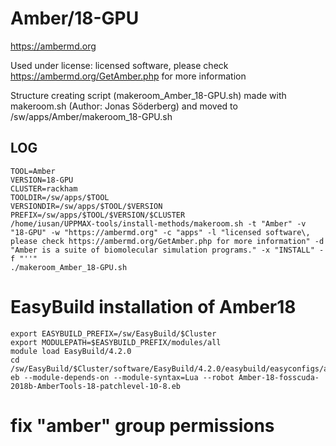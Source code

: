Amber/18-GPU
========================

<https://ambermd.org>

Used under license:
licensed software, please check https://ambermd.org/GetAmber.php for more information

Structure creating script (makeroom_Amber_18-GPU.sh) made with makeroom.sh (Author: Jonas Söderberg) and moved to /sw/apps/Amber/makeroom_18-GPU.sh

LOG
---

    TOOL=Amber
    VERSION=18-GPU
    CLUSTER=rackham
    TOOLDIR=/sw/apps/$TOOL
    VERSIONDIR=/sw/apps/$TOOL/$VERSION
    PREFIX=/sw/apps/$TOOL/$VERSION/$CLUSTER
    /home/iusan/UPPMAX-tools/install-methods/makeroom.sh -t "Amber" -v "18-GPU" -w "https://ambermd.org" -c "apps" -l "licensed software\, please check https://ambermd.org/GetAmber.php for more information" -d "Amber is a suite of biomolecular simulation programs." -x "INSTALL" -f "''"
    ./makeroom_Amber_18-GPU.sh

# EasyBuild installation of Amber18
    export EASYBUILD_PREFIX=/sw/EasyBuild/$Cluster
    export MODULEPATH=$EASYBUILD_PREFIX/modules/all
    module load EasyBuild/4.2.0
    cd /sw/EasyBuild/$Cluster/software/EasyBuild/4.2.0/easybuild/easyconfigs/a/Amber/
    eb --module-depends-on --module-syntax=Lua --robot Amber-18-fosscuda-2018b-AmberTools-18-patchlevel-10-8.eb
# fix "amber" group permissions
